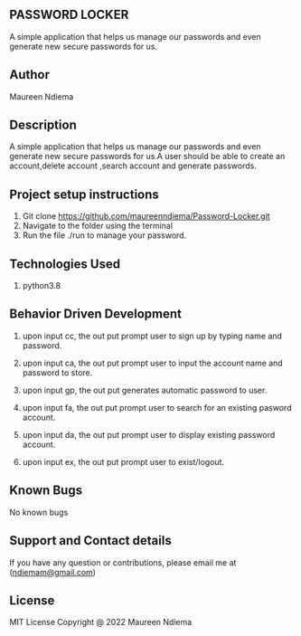 ## PASSWORD LOCKER

A simple application that helps us manage our passwords and even generate new secure passwords for us.

## Author
   Maureen Ndiema

## Description

A simple application that helps us manage our passwords and even generate new secure passwords for us.A user should be able to create an account,delete account ,search account and generate passwords.

## Project setup instructions

1. Git clone https://github.com/maureenndiema/Password-Locker.git
2. Navigate to the folder using the terminal
3. Run the file ./run to manage your password.

## Technologies Used

1. python3.8


## Behavior Driven Development

1. upon input cc, the out put prompt user to sign up by typing name and password.

2. upon input ca, the out put prompt user to input the account name and password to store.

3. upon input gp, the out put generates automatic password to user.

4. upon input fa, the out put prompt user to search for an existing pasword account.

5. upon input da, the out put prompt user to display existing password account.

6. upon input ex, the out put prompt user to exist/logout.

## Known Bugs
  
  No known bugs

## Support and Contact details
  
  If you have any question or contributions, please email me at (ndiemam@gmail.com)

## License

  MIT License Copyright @ 2022 Maureen Ndiema


